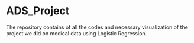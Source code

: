 # ADS_Project
The repository contains of all the codes and necessary visualization of the project we did on medical data using Logistic Regression.
